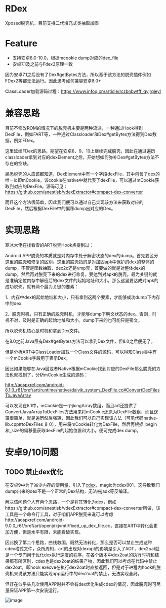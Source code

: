 # RDex
Xposed脱壳机，目前支持二代填充式类抽取加固

# Feature
* 支持安卓8.0-10.0，根据mcookie dump对应的dex_file
* 安卓7.1及之前与Fdex2原理一致


因为安卓7.1之后没有了Dex#getBytes方法，所以基于该方法的脱壳插件例如FDex2等都无法运行。因此思考如何兼容安卓8.0+

ClassLoader加载源码过程：https://www.infoq.cn/article/rczbnbwtff_qyjrqieyl

# 兼容思路
目前不修改ROM的情况下的脱壳机主要是两种流派，一种通过Hook得到DexFile，例如FART等，一种通过Classloader和Dex#getBytes方法得到Dex数据，例如FDex。

这里延续FDex的思路，期望在安卓8、9、10上继续完成脱壳，因此在通过遍历classloader拿到对应的dexElement之后，开始想如何弥补Dex#getBytes方法不存在的空缺。

熟悉脱壳的人应该都知道，DexElement中有一个字段dexFile，其中包含了dex的唯一id即mCookie，该cookie在native中就代表了dexFile，可以通过mCookie获取到对应的DexFile，源码可见：
https://github.com/anestisb/vdexExtractor#compact-dex-converter

而且这个方法很简单，因此我们便可以通过自己实现该方法来获取对应的DexFile，然后根据DexFile中的偏移dump出对应的Dex。

# 实现思路
寒冰大佬在找看雪的ART脱壳Hook点提到过：

Android APP脱壳的本质就是对内存中处于解密状态的dex的dump。首先要区分这里的脱壳和修复的区别。这里的脱壳指的是对加固apk中保护的dex的整体的dump，不管是函数抽取、dex2c还是vmp壳，首要做的就是对整体dex的dump，然后再对脱壳下来的dex进行修复。要达到对apk的脱壳，最为关键的就是准确定位内存中解密后的dex文件的起始地址和大小。那么这里要达成对apk的成功脱壳，就有两个最为关键的要素：

1、内存中dex的起始地址和大小，只有拿到这两个要素，才能够成功dump下内存中的dex

2、脱壳时机，只有正确的脱壳时机，才能够dump下明文状态的dex。否则，时机不对，及时是正确的起始地址和大小，dump下来的也可能只是密文。

所以脱壳机核心是时机和拿到Dex文件。

在8.0之前Java层有Dex#getBytes方法可以拿到Dex文件，但8.0之后便无了，

但是分析ART中ClassLoader加载一个Class文件的源码，可以得知Class类中有一个mCookie字段用于表示Dex。

因此如果能够在Java层或者Native根据mCookie找到对应的DexFile那么脱壳的方法也就找到了，分析mCookie生成的源码：

http://aospxref.com/android-8.1.0_r81/xref/art/runtime/native/dalvik_system_DexFile.cc#ConvertDexFilesToJavaArray

可以发现在8.1中，mCookie是一个jlongArray数组，而且art还提供了ConvertJavaArrayToDexFiles方法用来将mCookie还原为DexFile数组，而且逻辑很简单，就是遍历然后强转，因此我们可以自己实现该方法（可见代码native-lib.cpp#toDexFiles_8_0），用来将mCookie转化为DexFile，然后再根据_begin和_size的偏移量获取dexFile的起始位置和大小，便可完成dex dump。


# 安卓9/10问题
## TODO 禁止dex优化

在安卓9中为了减少内存的使用量，引入了[cdex](http://aospxref.com/android-9.0.0_r61/xref/art/libdexfile/dex/compact_dex_file.h)，magic为cdex001，这导致我们dump出来的dex不是一个正常的Dex结构，无法被jadx等反编译。

解决该问题个人有两个思路，一个是将其转化为dex，例如https://github.com/anestisb/vdexExtractor#compact-dex-converter所做，该工具是一个命令行工具，对于咱们APP脱壳来说可以考虑http://aospxref.com/android-9.0.0_r61/xref/art/openjdkjvmti/fixed_up_dex_file.cc，直接在ART中转化会更加方便，但是水平有限，未能看破实现。

因此换了第二个思路，曲线救国，既然无法转化，那么是否可以禁止生成这种cdex格式文件，众所周知，art的出现对dexopt的影响是引入了AOT，dex2oat就是一个专门用于优化dex执行速度的程序，在各个版本中dex2oat的执行时机和结果都有所区别，cdex也是dex2oat的结果产物，因此我们可以考虑在代码中禁止dex2oat，即hook execve在执行dex2oat时直接返回，但是对于进程内hook的脱壳机来说该方法只能实现app运行中的dex2oat的禁止，无法实现全局。

但好在似乎头几次使用APP时并不会有dex优化生成cdex的情况，因此脱壳时可尽量保证APP第一次安装运行。

![image](http://oss.alienhe.cn/20210112234653.png)